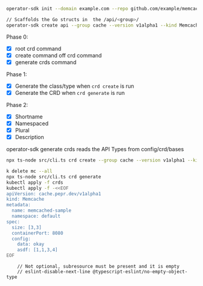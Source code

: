 ```bash
operator-sdk init --domain example.com --repo github.com/example/memcached-operator

// Scaffolds the Go structs in  the /api/<group>/
operator-sdk create api --group cache --version v1alpha1 --kind Memcached --resource --controller
```

Phase 0:
- [x] root crd command
- [x] create command off crd command
- [x] generate crds command

Phase 1:
- [x] Generate the class/type when `crd create` is run
- [x] Generate the CRD when `crd generate` is run

Phase 2:
- [x] Shortname
- [x] Namespaced
- [x] Plural
- [x] Description

operator-sdk generate crds reads the API Types from config/crd/bases

```bash
npx ts-node src/cli.ts crd create --group cache --version v1alpha1 --kind Memcache --shortName mc --plural memcaches --scope Namespaced

k delete mc --all
npx ts-node src/cli.ts crd generate
kubectl apply -f crds
kubectl apply -f -<<EOF
apiVersion: cache.pepr.dev/v1alpha1
kind: Memcache
metadata:
  name: memcached-sample
  namespace: default
spec:
  size: [3,3]
  containerPort: 8080
  config: 
    data: okay
    asdf: [1,1,3,4]
EOF
```


        // Not optional, subresource must be present and it is empty
        // eslint-disable-next-line @typescript-eslint/no-empty-object-type
